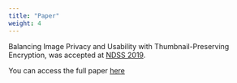 ```yaml
---
title: "Paper"
weight: 4
---
```


Balancing Image Privacy and Usability with Thumbnail-Preserving Encryption, was accepted at [NDSS 2019](https://www.ndss-symposium.org/wp-content/uploads/2019/02/ndss2019_07B-1_Tajik_paper.pdf).

You can access the full paper [here](home/tpe_ndss19.pdf)
